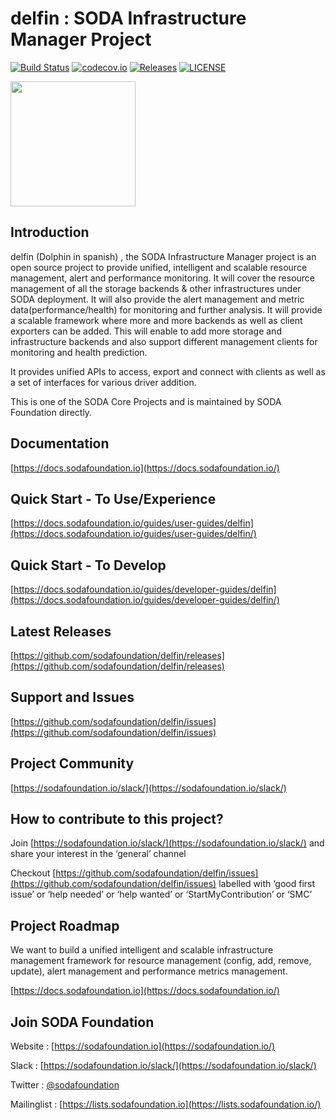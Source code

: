 # delfin : SODA Infrastructure Manager Project
[![Build Status](https://travis-ci.com/sodafoundation/delfin.svg?branch=master)](https://travis-ci.com/sodafoundation/delfin)
[![codecov.io](https://codecov.io/github/sodafoundation/delfin/coverage.svg?branch=master)](https://codecov.io/github/sodafoundation/delfin?branch=master)
[![Releases](https://img.shields.io/github/release/sodafoundation/delfin/all.svg?style=flat-square)](https://github.com/sodafoundation/delfin/releases)
[![LICENSE](https://img.shields.io/github/license/sodafoundation/delfin.svg?style=flat-square)](https://github.com/sodafoundation/delfin/blob/master/LICENSE)

<img src="https://sodafoundation.io/wp-content/uploads/2020/01/SODA_logo_outline_color_800x800.png" width="200" height="200">

## Introduction

delfin (Dolphin in spanish) , the SODA Infrastructure Manager project is an open source project to provide unified, intelligent and scalable resource management, alert and performance monitoring. It will cover the resource management of all the storage backends & other infrastructures under SODA deployment. It will also provide the alert management and metric data(performance/health) for monitoring and further analysis. It will provide a scalable framework where more and more backends as well as client exporters can be added. This will enable to add more storage and infrastructure backends and also support different management clients for monitoring and health prediction.

It provides unified APIs to access, export and connect with clients as well as a set of interfaces for various driver addition.

This is one of the SODA Core Projects and is maintained by SODA Foundation directly.

## Documentation

[https://docs.sodafoundation.io](https://docs.sodafoundation.io/)

## Quick Start - To Use/Experience

[https://docs.sodafoundation.io/guides/user-guides/delfin](https://docs.sodafoundation.io/guides/user-guides/delfin/)

## Quick Start - To Develop

[https://docs.sodafoundation.io/guides/developer-guides/delfin](https://docs.sodafoundation.io/guides/developer-guides/delfin/)

## Latest Releases

[https://github.com/sodafoundation/delfin/releases](https://github.com/sodafoundation/delfin/releases)

## Support and Issues

[https://github.com/sodafoundation/delfin/issues](https://github.com/sodafoundation/delfin/issues)

## Project Community

[https://sodafoundation.io/slack/](https://sodafoundation.io/slack/)

## How to contribute to this project?

Join [https://sodafoundation.io/slack/](https://sodafoundation.io/slack/) and share your interest in the ‘general’ channel

Checkout [https://github.com/sodafoundation/delfin/issues](https://github.com/sodafoundation/delfin/issues) labelled with ‘good first issue’ or ‘help needed’ or ‘help wanted’ or ‘StartMyContribution’ or ‘SMC’

## Project Roadmap

We want to build a unified intelligent and scalable infrastructure management framework for resource management (config, add, remove, update), alert management and performance metrics management.
  
[https://docs.sodafoundation.io](https://docs.sodafoundation.io/)

## Join SODA Foundation

Website : [https://sodafoundation.io](https://sodafoundation.io/)

Slack  : [https://sodafoundation.io/slack/](https://sodafoundation.io/slack/)

Twitter  : [@sodafoundation](https://twitter.com/sodafoundation)

Mailinglist  : [https://lists.sodafoundation.io](https://lists.sodafoundation.io/)
